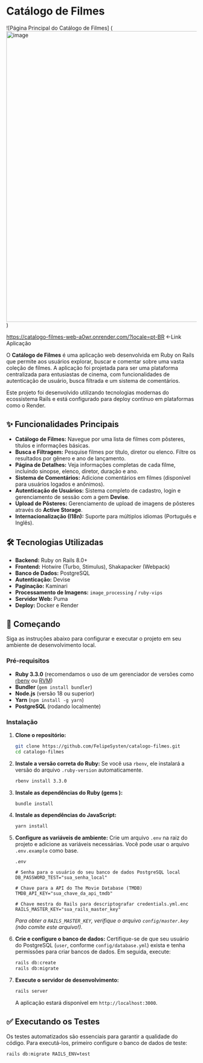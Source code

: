 # Catálogo de Filmes

![Página Principal do Catálogo de Filmes]  (<img width="1366" height="768" alt="image" src="https://github.com/user-attachments/assets/5dff0ab9-5ce7-4e66-a11f-ce1d52762dcf" />
 )

https://catalogo-filmes-web-a0wr.onrender.com/?locale=pt-BR  <-Link Aplicação

O **Catálogo de Filmes** é uma aplicação web desenvolvida em Ruby on Rails que permite aos usuários explorar, buscar e comentar sobre uma vasta coleção de filmes. A aplicação foi projetada para ser uma plataforma centralizada para entusiastas de cinema, com funcionalidades de autenticação de usuário, busca filtrada e um sistema de comentários.

Este projeto foi desenvolvido utilizando tecnologias modernas do ecossistema Rails e está configurado para deploy contínuo em plataformas como o Render.

## ✨ Funcionalidades Principais

- **Catálogo de Filmes:** Navegue por uma lista de filmes com pôsteres, títulos e informações básicas.
- **Busca e Filtragem:** Pesquise filmes por título, diretor ou elenco. Filtre os resultados por gênero e ano de lançamento.
- **Página de Detalhes:** Veja informações completas de cada filme, incluindo sinopse, elenco, diretor, duração e ano.
- **Sistema de Comentários:** Adicione comentários em filmes (disponível para usuários logados e anônimos).
- **Autenticação de Usuários:** Sistema completo de cadastro, login e gerenciamento de sessão com a gem **Devise**.
- **Upload de Pôsteres:** Gerenciamento de upload de imagens de pôsteres através do **Active Storage**.
- **Internacionalização (I18n):** Suporte para múltiplos idiomas (Português e Inglês).

## 🛠️ Tecnologias Utilizadas

- **Backend:** Ruby on Rails 8.0+
- **Frontend:** Hotwire (Turbo, Stimulus), Shakapacker (Webpack)
- **Banco de Dados:** PostgreSQL
- **Autenticação:** Devise
- **Paginação:** Kaminari
- **Processamento de Imagens:** `image_processing` / `ruby-vips`
- **Servidor Web:** Puma
- **Deploy:** Docker e Render

## 🚀 Começando

Siga as instruções abaixo para configurar e executar o projeto em seu ambiente de desenvolvimento local.

### Pré-requisitos

- **Ruby 3.3.0** (recomendamos o uso de um gerenciador de versões como [rbenv](https://github.com/rbenv/rbenv ) ou [RVM](https://rvm.io/ ))
- **Bundler** (`gem install bundler`)
- **Node.js** (versão 18 ou superior)
- **Yarn** (`npm install -g yarn`)
- **PostgreSQL** (rodando localmente)

### Instalação

1.  **Clone o repositório:**
    ```bash
    git clone https://github.com/FelipeSysten/catalogo-filmes.git
    cd catalogo-filmes
    ```

2.  **Instale a versão correta do Ruby:**
    Se você usa `rbenv`, ele instalará a versão do arquivo `.ruby-version` automaticamente.
    ```bash
    rbenv install 3.3.0
    ```

3.  **Instale as dependências do Ruby (gems ):**
    ```bash
    bundle install
    ```

4.  **Instale as dependências do JavaScript:**
    ```bash
    yarn install
    ```

5.  **Configure as variáveis de ambiente:**
    Crie um arquivo `.env` na raiz do projeto e adicione as variáveis necessárias. Você pode usar o arquivo `.env.example` como base.

    *`.env`*
    ```env
    # Senha para o usuário do seu banco de dados PostgreSQL local
    DB_PASSWORD_TEST="sua_senha_local"

    # Chave para a API do The Movie Database (TMDB)
    TMDB_API_KEY="sua_chave_da_api_tmdb"

    # Chave mestra do Rails para descriptografar credentials.yml.enc
    RAILS_MASTER_KEY="sua_rails_master_key"
    ```
    *Para obter a `RAILS_MASTER_KEY`, verifique o arquivo `config/master.key` (não comite este arquivo!).*

6.  **Crie e configure o banco de dados:**
    Certifique-se de que seu usuário do PostgreSQL (`user`, conforme `config/database.yml`) exista e tenha permissões para criar bancos de dados. Em seguida, execute:
    ```bash
    rails db:create
    rails db:migrate
    ```

7.  **Execute o servidor de desenvolvimento:**
    ```bash
    rails server
    ```

    A aplicação estará disponível em `http://localhost:3000`.

## ✅ Executando os Testes

Os testes automatizados são essenciais para garantir a qualidade do código. Para executá-los, primeiro configure o banco de dados de teste:

```bash
rails db:migrate RAILS_ENV=test
